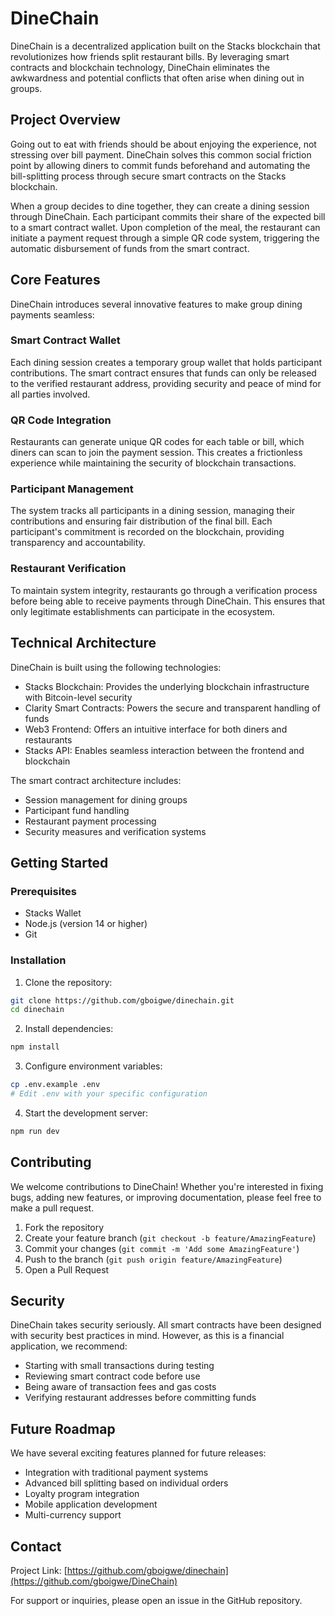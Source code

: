 # DineChain

DineChain is a decentralized application built on the Stacks blockchain that revolutionizes how friends split restaurant bills. By leveraging smart contracts and blockchain technology, DineChain eliminates the awkwardness and potential conflicts that often arise when dining out in groups.

## Project Overview

Going out to eat with friends should be about enjoying the experience, not stressing over bill payment. DineChain solves this common social friction point by allowing diners to commit funds beforehand and automating the bill-splitting process through secure smart contracts on the Stacks blockchain.

When a group decides to dine together, they can create a dining session through DineChain. Each participant commits their share of the expected bill to a smart contract wallet. Upon completion of the meal, the restaurant can initiate a payment request through a simple QR code system, triggering the automatic disbursement of funds from the smart contract.

## Core Features

DineChain introduces several innovative features to make group dining payments seamless:

### Smart Contract Wallet
Each dining session creates a temporary group wallet that holds participant contributions. The smart contract ensures that funds can only be released to the verified restaurant address, providing security and peace of mind for all parties involved.

### QR Code Integration
Restaurants can generate unique QR codes for each table or bill, which diners can scan to join the payment session. This creates a frictionless experience while maintaining the security of blockchain transactions.

### Participant Management
The system tracks all participants in a dining session, managing their contributions and ensuring fair distribution of the final bill. Each participant's commitment is recorded on the blockchain, providing transparency and accountability.

### Restaurant Verification
To maintain system integrity, restaurants go through a verification process before being able to receive payments through DineChain. This ensures that only legitimate establishments can participate in the ecosystem.

## Technical Architecture

DineChain is built using the following technologies:

- Stacks Blockchain: Provides the underlying blockchain infrastructure with Bitcoin-level security
- Clarity Smart Contracts: Powers the secure and transparent handling of funds
- Web3 Frontend: Offers an intuitive interface for both diners and restaurants
- Stacks API: Enables seamless interaction between the frontend and blockchain

The smart contract architecture includes:
- Session management for dining groups
- Participant fund handling
- Restaurant payment processing
- Security measures and verification systems

## Getting Started

### Prerequisites
- Stacks Wallet
- Node.js (version 14 or higher)
- Git

### Installation
1. Clone the repository:
```bash
git clone https://github.com/gboigwe/dinechain.git
cd dinechain
```

2. Install dependencies:
```bash
npm install
```

3. Configure environment variables:
```bash
cp .env.example .env
# Edit .env with your specific configuration
```

4. Start the development server:
```bash
npm run dev
```

## Contributing

We welcome contributions to DineChain! Whether you're interested in fixing bugs, adding new features, or improving documentation, please feel free to make a pull request.

1. Fork the repository
2. Create your feature branch (`git checkout -b feature/AmazingFeature`)
3. Commit your changes (`git commit -m 'Add some AmazingFeature'`)
4. Push to the branch (`git push origin feature/AmazingFeature`)
5. Open a Pull Request

## Security

DineChain takes security seriously. All smart contracts have been designed with security best practices in mind. However, as this is a financial application, we recommend:

- Starting with small transactions during testing
- Reviewing smart contract code before use
- Being aware of transaction fees and gas costs
- Verifying restaurant addresses before committing funds

## Future Roadmap

We have several exciting features planned for future releases:

- Integration with traditional payment systems
- Advanced bill splitting based on individual orders
- Loyalty program integration
- Mobile application development
- Multi-currency support

## Contact

Project Link: [https://github.com/gboigwe/dinechain](https://github.com/gboigwe/DineChain)

For support or inquiries, please open an issue in the GitHub repository.
